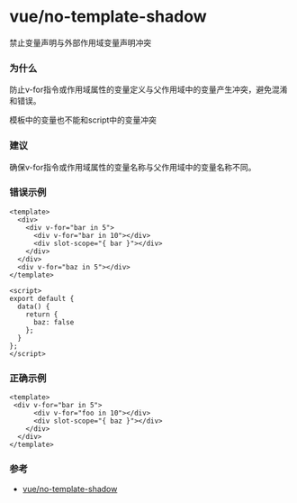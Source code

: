 # vue/no-template-shadow

禁止变量声明与外部作用域变量声明冲突

### 为什么

防止v-for指令或作用域属性的变量定义与父作用域中的变量产生冲突，避免混淆和错误。

模板中的变量也不能和script中的变量冲突

### 建议

确保v-for指令或作用域属性的变量名称与父作用域中的变量名称不同。

### 错误示例

```vue
<template>
  <div>
    <div v-for="bar in 5">
      <div v-for="bar in 10"></div>
      <div slot-scope="{ bar }"></div>
    </div>
  </div>
  <div v-for="baz in 5"></div>
</template>

<script>
export default {
  data() {
    return {
      baz: false
    };
  }
};
</script>
```

### 正确示例

```vue
<template>
 <div v-for="bar in 5">
      <div v-for="foo in 10"></div>
      <div slot-scope="{ baz }"></div>
    </div>
  </div>
</template>
```

### 参考

- [vue/no-template-shadow](https://eslint.vuejs.org/rules/no-template-shadow.html)
